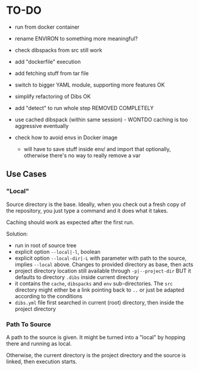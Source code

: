 # TO-DO

- run from docker container

- rename ENVIRON to something more meaningful?

- check dibspacks from src still work

- add "dockerfile" execution

- add fetching stuff from tar file

- switch to bigger YAML module, supporting more features OK

- simplify refactoring of Dibs OK

- add "detect" to run whole step REMOVED COMPLETELY

- use cached dibspack (within same session) - WONTDO caching is too
  aggressive eventually

- check how to avoid envs in Docker image
   - will have to save stuff inside env/ and import that optionally,
     otherwise there's no way to really remove a var


## Use Cases

### "Local"

Source directory is the base. Ideally, when you check out a fresh copy of
the repository, you just type a command and it does what it takes.

Caching should work as expected after the first run.

Solution:

- run in root of source tree
- explicit option `--local|-l`, boolean
- explicit option `--local-dir|-L` with parameter with path to the source,
  implies `--local` above. Changes to provided directory as base, then
  acts
- project directory location still available through `-p|--project-dir`
  BUT it defaults to directory `.dibs` inside current directory
- it contains the `cache`, `dibspacks` and `env` sub-directories. The
  `src` directory might either be a link pointing back to `..` or just be
  adapted according to the conditions
- `dibs.yml` file first searched in current (root) directory, then inside
  the project directory



### Path To Source

A path to the source is given. It might be turned into a "local" by hopping
there and running as local.

Otherwise, the current directory is the project directory and the source is
linked, then execution starts.

